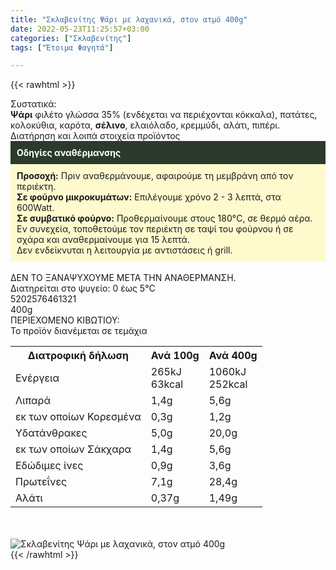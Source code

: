 ```yaml
---
title: "Σκλαβενίτης Ψάρι με λαχανικά, στον ατμό 400g"
date: 2022-05-23T11:25:57+03:00
categories: ["Σκλαβενίτης"]
tags: ["Έτοιμα Φαγητά"]

---
```

{{< rawhtml >}}

<div class="sload596"><div class="product"><div id="sistatika">Συστατικά:</div><div class="alltext"><b>Ψάρι</b> φιλέτο γλώσσα 35% (ενδέχεται να περιέχονται κόκκαλα), πατάτες, κολοκύθια, καρότα, <b>σέλινο</b>, ελαιόλαδο, κρεμμύδι, αλάτι, πιπέρι.</div><div id="loipa">Διατήρηση και λοιπά στοιχεία προϊόντος</div><div class="alltext"><div style="background:#2b3a2d;padding:10px;color:#fff"><b>Οδηγίες αναθέρμανσης</b></div><div style="background:#ffface;padding:10px;"><b>Προσοχή:</b> Πριν αναθερμάνουμε, αφαιρούμε τη μεμβράνη από τον περιέκτη.<br><b>Σε φούρνο μικροκυμάτων:</b> Επιλέγουμε χρόνο 2 - 3 λεπτά, στα 600Watt.<br><b>Σε συμβατικό φούρνο:</b> Προθερμαίνουμε στους 180°C, σε θερμό αέρα. Εν συνεχεία, τοποθετούμε τον περιέκτη σε ταψί του φούρνου ή σε σχάρα και αναθερμαίνουμε για 15 λεπτά.<br>Δεν ενδείκνυται η λειτουργία με αντιστάσεις ή grill.</div><br>ΔΕΝ ΤΟ ΞΑΝΑΨΥΧΟΥΜΕ ΜΕΤΑ ΤΗΝ ΑΝΑΘΕΡΜΑΝΣΗ.<br>Διατηρείται στο ψυγείο: 0 έως 5°C<br></div><div id="barcode"><div id="barimage1"></div><span id="bartext">5202576461321</span></div><div id="varos"><div id="varosimage1"></div><span id="varostext">400g</span></div><div id="kivotio">ΠΕΡΙΕΧΟΜΕΝΟ ΚΙΒΩΤΙΟΥ:<br>Το προϊόν διανέμεται σε τεμάχια</div><div class="tabout"><table id="diatable"><tbody><tr><th>Διατροφική δήλωση</th><th>Ανά 100g</th><th>Ανά 400g</th></tr><tr><td class="texr2">Ενέργεια</td><td class="texr">265kJ<br>63kcal</td><td class="texr">1060kJ<br>252kcal</td></tr><tr><td class="texr2">Λιπαρά</td><td class="texr">1,4g</td><td class="texr">5,6g</td></tr><tr><td class="gray">εκ των οποίων Κορεσµένα</td><td class="gray2">0,3g</td><td class="gray2">1,2g</td></tr><tr><td class="texr2">Yδατάνθρακες</td><td class="texr">5,0g</td><td class="texr">20,0g</td></tr><tr><td class="gray">εκ των οποίων Σάκχαρα</td><td class="gray2">1,4g</td><td class="gray2">5,6g</td></tr><tr><td class="texr2">Eδώδιμες ίνες</td><td class="texr">0,9g</td><td class="texr">3,6g</td></tr><tr><td class="texr2">Πρωτεΐνες</td><td class="texr">7,1g</td><td class="texr">28,4g</td></tr><tr><td class="texr2">Αλάτι</td><td class="texr">0,37g</td><td class="texr">1,49g</td></tr></tbody></table></div><br><br><div class="pimg"><img alt="Σκλαβενίτης Ψάρι με λαχανικά, στον ατμό 400g" title="Σκλαβενίτης Ψάρι με λαχανικά, στον ατμό 400g" src="/media/images/sklavenitis-psari-me-laxanika,-ston-atmo-400g.jpg"></div></div></div>
{{< /rawhtml >}}


